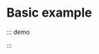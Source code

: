 # Basic example

::: demo
<template>

  <div style="height: 500px; width: 100%">
    <div style="height: 200px overflow: auto;">
      <p>First marker is placed at {{ withPopup.lat }}, {{ withPopup.lng }}</p>
      <p>Center is at {{ currentCenter }} and the zoom is: {{ currentZoom }}</p>
      <button @click="showLongText">
        Toggle long popup
      </button>
      <button @click="showMap = !showMap">
        Toggle map
      </button>
    </div>
    <l-map
      v-if="showMap"
      :zoom="zoom"
      :center="center"
      :options="mapOptions"
      style="height: 80%"
      @update:center="centerUpdate"
      @update:zoom="zoomUpdate"
    >
      <l-tile-layer
        :url="url"
        :attribution="attribution"
      />
      <l-marker :lat-lng="withPopup">
        <l-popup>
          <div @click="innerClick">
            I am a popup
            <p v-show="showParagraph">
              Lorem ipsum dolor sit amet, consectetur adipiscing elit. Quisque
              sed pretium nisl, ut sagittis sapien. Sed vel sollicitudin nisi.
              Donec finibus semper metus id malesuada.
            </p>
          </div>
        </l-popup>
      </l-marker>
      <l-marker :lat-lng="withTooltip">
        <l-tooltip :options="{ permanent: true, interactive: true }">
          <div @click="innerClick">
            I am a tooltip
            <p v-show="showParagraph">
              Lorem ipsum dolor sit amet, consectetur adipiscing elit. Quisque
              sed pretium nisl, ut sagittis sapien. Sed vel sollicitudin nisi.
              Donec finibus semper metus id malesuada.
            </p>
          </div>
        </l-tooltip>
      </l-marker>
    </l-map>
  </div>
</template>

<script>
import { latLng } from "leaflet";
import { LMap, LTileLayer, LMarker, LPopup, LTooltip, fixDefaultIcons } from "vue2-leaflet";

fixDefaultIcons();

export default {
  name: "Example",
  components: {
    LMap,
    LTileLayer,
    LMarker,
    LPopup,
    LTooltip
  },
  data() {
    return {
      zoom: 13,
      center: latLng(47.41322, -1.219482),
      url: 'https://{s}.tile.openstreetmap.org/{z}/{x}/{y}.png',
      attribution:
        '&copy; <a href="http://osm.org/copyright">OpenStreetMap</a> contributors',
      withPopup: latLng(47.41322, -1.219482),
      withTooltip: latLng(47.41422, -1.250482),
      currentZoom: 11.5,
      currentCenter: latLng(47.41322, -1.219482),
      showParagraph: false,
      mapOptions: {
        zoomSnap: 0.5
      },
      showMap: true
    };
  },
  methods: {
    zoomUpdate(zoom) {
      this.currentZoom = zoom;
    },
    centerUpdate(center) {
      this.currentCenter = center;
    },
    showLongText() {
      this.showParagraph = !this.showParagraph;
    },
    innerClick() {
      alert("Click!");
    }
  }
};
</script>

:::
